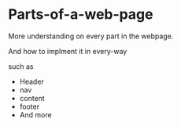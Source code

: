 # Parts-of-a-web-page
More understanding on every part in the webpage.

And how to implment it in every-way

such as 

* Header
* nav
* content
* footer
* And more
